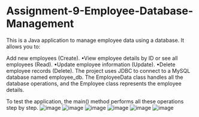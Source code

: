 # Assignment-9-Employee-Database-Management

This is a Java application to manage employee data using a database. It allows you to:

Add new employees (Create).
 •View employee details by ID or see all employees (Read).
 •Update employee information (Update).
 •Delete employee records (Delete).
The project uses JDBC to connect to a MySQL database named employee_db. The EmployeeData class handles all the database operations, and the Employee class represents the employee details.

To test the application, the main() method performs all these operations step by step.
![image](https://github.com/user-attachments/assets/343e2aae-1a3e-493b-bc09-d3fcf8573505)
![image](https://github.com/user-attachments/assets/4b9c5e10-2ab9-4f67-b172-a0866b04fd7e)
![image](https://github.com/user-attachments/assets/6d82eaba-ba13-4a71-a90d-795710250322)
![image](https://github.com/user-attachments/assets/a5137d54-0c31-42aa-a13e-9bf46cf8730f)
![image](https://github.com/user-attachments/assets/2a937dd2-a111-4162-ac12-f5ae876e7583)
![image](https://github.com/user-attachments/assets/429685cc-c67a-4a43-a8d9-3afc1a1841a1)

